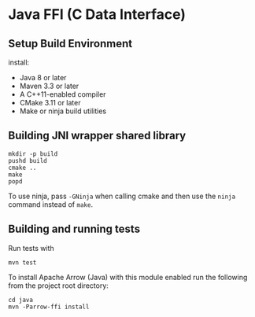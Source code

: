 <!---
  Licensed to the Apache Software Foundation (ASF) under one
  or more contributor license agreements.  See the NOTICE file
  distributed with this work for additional information
  regarding copyright ownership.  The ASF licenses this file
  to you under the Apache License, Version 2.0 (the
  "License"); you may not use this file except in compliance
  with the License.  You may obtain a copy of the License at

    http://www.apache.org/licenses/LICENSE-2.0

  Unless required by applicable law or agreed to in writing,
  software distributed under the License is distributed on an
  "AS IS" BASIS, WITHOUT WARRANTIES OR CONDITIONS OF ANY
  KIND, either express or implied.  See the License for the
  specific language governing permissions and limitations
  under the License.
-->

# Java FFI (C Data Interface)

## Setup Build Environment

install:
 - Java 8 or later
 - Maven 3.3 or later
 - A C++11-enabled compiler
 - CMake 3.11 or later
 - Make or ninja build utilities

## Building JNI wrapper shared library

```
mkdir -p build
pushd build
cmake ..
make
popd
```

To use ninja, pass `-GNinja` when calling cmake and then use the `ninja` command instead of `make`.

## Building and running tests

Run tests with

```
mvn test
```

To install Apache Arrow (Java) with this module enabled run the following from the project root directory:

```
cd java
mvn -Parrow-ffi install
```
